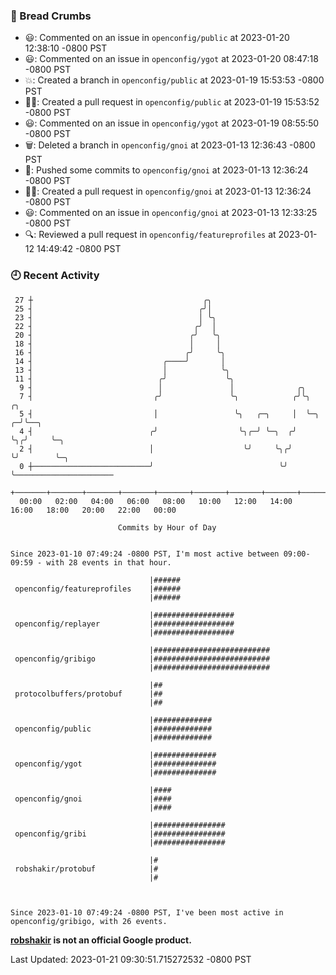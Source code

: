 ### 🍞 Bread Crumbs

 * 😃: Commented on an issue in `openconfig/public` at 2023-01-20 12:38:10 -0800 PST
 * 😃: Commented on an issue in `openconfig/ygot` at 2023-01-20 08:47:18 -0800 PST
 * 💥: Created a branch in `openconfig/public` at 2023-01-19 15:53:53 -0800 PST
 * ✍🏼: Created a pull request in `openconfig/public` at 2023-01-19 15:53:52 -0800 PST
 * 😃: Commented on an issue in `openconfig/ygot` at 2023-01-19 08:55:50 -0800 PST
 * 🗑: Deleted a branch in `openconfig/gnoi` at 2023-01-13 12:36:43 -0800 PST
 * 🚢: Pushed some commits to `openconfig/gnoi` at 2023-01-13 12:36:24 -0800 PST
 * ✍🏼: Created a pull request in `openconfig/gnoi` at 2023-01-13 12:36:24 -0800 PST
 * 😃: Commented on an issue in `openconfig/gnoi` at 2023-01-13 12:33:25 -0800 PST
 * 🔍: Reviewed a pull request in  `openconfig/featureprofiles` at 2023-01-12 14:49:42 -0800 PST

### 🕘 Recent Activity
```
 27 ┼                                      ╭╮
 25 ┤                                     ╭╯│
 23 ┤                                     │ ╰╮
 22 ┤                                    ╭╯  │
 20 ┤                                   ╭╯   ╰╮
 18 ┤                                   │     │
 16 ┤                                  ╭╯     ╰╮
 14 ┤                             ╭────╯       │
 13 ┤                             │            ╰╮
 11 ┤                            ╭╯             ╰╮
  9 ┤                            │               │              ╭╮
  7 ┤                           ╭╯               ╰╮            ╭╯╰╮      ╭╮
  5 ┤                           │                 ╰╮   ╭─╮     │  ╰─╮  ╭─╯╰──╮
  4 ┤                          ╭╯                  ╰╮╭─╯ ╰─╮  ╭╯    ╰╮╭╯     ╰─╮
  2 ┤                          │                    ╰╯     ╰╮╭╯      ╰╯        ╰─╮
  0 ┼──────────────────────────╯                            ╰╯                   ╰──────────────────────
    +───────+───────+───────+───────+───────+───────+───────+───────+───────+───────+───────+───────+────
  00:00   02:00   04:00   06:00   08:00   10:00   12:00   14:00   16:00   18:00   20:00   22:00   00:00   

						Commits by Hour of Day


Since 2023-01-10 07:49:24 -0800 PST, I'm most active between 09:00-09:59 - with 28 events in that hour.

```



```
                               |######
 openconfig/featureprofiles    |######
                               |######

                               |##################
 openconfig/replayer           |##################
                               |##################

                               |##########################
 openconfig/gribigo            |##########################
                               |##########################

                               |##
 protocolbuffers/protobuf      |##
                               |##

                               |#############
 openconfig/public             |#############
                               |#############

                               |##############
 openconfig/ygot               |##############
                               |##############

                               |####
 openconfig/gnoi               |####
                               |####

                               |################
 openconfig/gribi              |################
                               |################

                               |#
 robshakir/protobuf            |#
                               |#



Since 2023-01-10 07:49:24 -0800 PST, I've been most active in openconfig/gribigo, with 26 events.

```
**[robshakir](mailto:robjs@google.com) is not an official Google product.**  


Last Updated: 2023-01-21 09:30:51.715272532 -0800 PST
